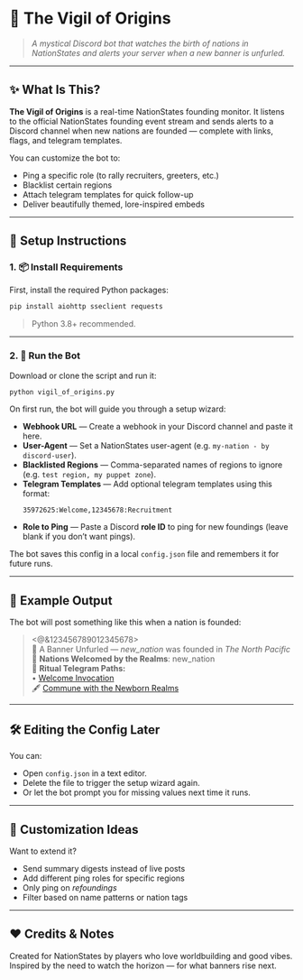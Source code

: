 # 📜 The Vigil of Origins

> *A mystical Discord bot that watches the birth of nations in NationStates and alerts your server when a new banner is unfurled.*

---

## ✨ What Is This?

**The Vigil of Origins** is a real-time NationStates founding monitor. It listens to the official NationStates founding event stream and sends alerts to a Discord channel when new nations are founded — complete with links, flags, and telegram templates.

You can customize the bot to:
- Ping a specific role (to rally recruiters, greeters, etc.)
- Blacklist certain regions
- Attach telegram templates for quick follow-up
- Deliver beautifully themed, lore-inspired embeds

---

## 🚀 Setup Instructions

### 1. 📦 Install Requirements

First, install the required Python packages:

```bash
pip install aiohttp sseclient requests
```

> Python 3.8+ recommended.

---

### 2. 📁 Run the Bot

Download or clone the script and run it:

```bash
python vigil_of_origins.py
```

On first run, the bot will guide you through a setup wizard:

- **Webhook URL** — Create a webhook in your Discord channel and paste it here.
- **User-Agent** — Set a NationStates user-agent (e.g. `my-nation - by discord-user`).
- **Blacklisted Regions** — Comma-separated names of regions to ignore (e.g. `test region, my puppet zone`).
- **Telegram Templates** — Add optional telegram templates using this format:  
  ```
  35972625:Welcome,12345678:Recruitment
  ```
- **Role to Ping** — Paste a Discord **role ID** to ping for new foundings (leave blank if you don’t want pings).

The bot saves this config in a local `config.json` file and remembers it for future runs.

---

## 🧪 Example Output

The bot will post something like this when a nation is founded:

> <@&123456789012345678>  
> 📜 A Banner Unfurled — *new_nation* was founded in *The North Pacific*  
> 🧭 **Nations Welcomed by the Realms**: new_nation  
> 📨 **Ritual Telegram Paths:**  
> • [Welcome Invocation](...)  
> 🖋️ [Commune with the Newborn Realms](...)

---

## 🛠 Editing the Config Later

You can:
- Open `config.json` in a text editor.
- Delete the file to trigger the setup wizard again.
- Or let the bot prompt you for missing values next time it runs.

---

## 🎨 Customization Ideas

Want to extend it?
- Send summary digests instead of live posts
- Add different ping roles for specific regions
- Only ping on *refoundings*
- Filter based on name patterns or nation tags

---

## ❤️ Credits & Notes

Created for NationStates by players who love worldbuilding and good vibes.  
Inspired by the need to watch the horizon — for what banners rise next.
